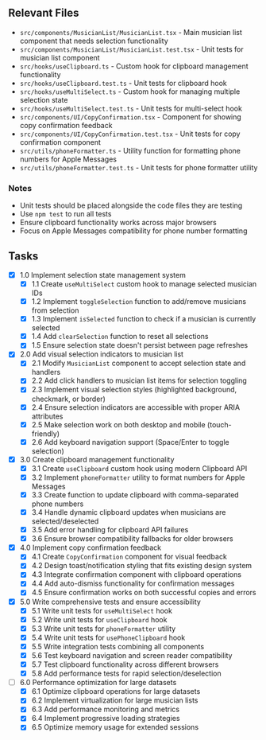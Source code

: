## Relevant Files

* `src/components/MusicianList/MusicianList.tsx` - Main musician list component that needs selection functionality
* `src/components/MusicianList/MusicianList.test.tsx` - Unit tests for musician list component
* `src/hooks/useClipboard.ts` - Custom hook for clipboard management functionality
* `src/hooks/useClipboard.test.ts` - Unit tests for clipboard hook
* `src/hooks/useMultiSelect.ts` - Custom hook for managing multiple selection state
* `src/hooks/useMultiSelect.test.ts` - Unit tests for multi-select hook
* `src/components/UI/CopyConfirmation.tsx` - Component for showing copy confirmation feedback
* `src/components/UI/CopyConfirmation.test.tsx` - Unit tests for copy confirmation component
* `src/utils/phoneFormatter.ts` - Utility function for formatting phone numbers for Apple Messages
* `src/utils/phoneFormatter.test.ts` - Unit tests for phone formatter utility

### Notes

* Unit tests should be placed alongside the code files they are testing
* Use `npm test` to run all tests
* Ensure clipboard functionality works across major browsers
* Focus on Apple Messages compatibility for phone number formatting

## Tasks

* [x] 1.0 Implement selection state management system
  + [x] 1.1 Create `useMultiSelect` custom hook to manage selected musician IDs
  + [x] 1.2 Implement `toggleSelection` function to add/remove musicians from selection
  + [x] 1.3 Implement `isSelected` function to check if a musician is currently selected
  + [x] 1.4 Add `clearSelection` function to reset all selections
  + [x] 1.5 Ensure selection state doesn't persist between page refreshes
* [x] 2.0 Add visual selection indicators to musician list
  + [x] 2.1 Modify `MusicianList` component to accept selection state and handlers
  + [x] 2.2 Add click handlers to musician list items for selection toggling
  + [x] 2.3 Implement visual selection styles (highlighted background, checkmark, or border)
  + [x] 2.4 Ensure selection indicators are accessible with proper ARIA attributes
  + [x] 2.5 Make selection work on both desktop and mobile (touch-friendly)
  + [x] 2.6 Add keyboard navigation support (Space/Enter to toggle selection)
* [x] 3.0 Create clipboard management functionality
  + [x] 3.1 Create `useClipboard` custom hook using modern Clipboard API
  + [x] 3.2 Implement `phoneFormatter` utility to format numbers for Apple Messages
  + [x] 3.3 Create function to update clipboard with comma-separated phone numbers
  + [x] 3.4 Handle dynamic clipboard updates when musicians are selected/deselected
  + [x] 3.5 Add error handling for clipboard API failures
  + [x] 3.6 Ensure browser compatibility fallbacks for older browsers
* [x] 4.0 Implement copy confirmation feedback
  + [x] 4.1 Create `CopyConfirmation` component for visual feedback
  + [x] 4.2 Design toast/notification styling that fits existing design system
  + [x] 4.3 Integrate confirmation component with clipboard operations
  + [x] 4.4 Add auto-dismiss functionality for confirmation messages
  + [x] 4.5 Ensure confirmation works on both successful copies and errors
* [x] 5.0 Write comprehensive tests and ensure accessibility
  + [x] 5.1 Write unit tests for `useMultiSelect` hook
  + [x] 5.2 Write unit tests for `useClipboard` hook
  + [x] 5.3 Write unit tests for `phoneFormatter` utility
  + [x] 5.4 Write unit tests for `usePhoneClipboard` hook
  + [x] 5.5 Write integration tests combining all components
  + [x] 5.6 Test keyboard navigation and screen reader compatibility
  + [x] 5.7 Test clipboard functionality across different browsers
  + [x] 5.8 Add performance tests for rapid selection/deselection
* [ ] 6.0 Performance optimization for large datasets
  + [x] 6.1 Optimize clipboard operations for large datasets
  + [x] 6.2 Implement virtualization for large musician lists
  + [x] 6.3 Add performance monitoring and metrics
  + [x] 6.4 Implement progressive loading strategies
  + [x] 6.5 Optimize memory usage for extended sessions 
